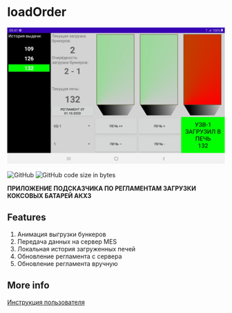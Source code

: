 # loadOrder
<p>
    <img alt="logo" title="Logo" src="https://github.com/Exxuslee/loadOrder/blob/master/loadOrder.png">
</p>

![GitHub](https://img.shields.io/github/license/exxuslee/loadOrder)
![GitHub code size in bytes](https://img.shields.io/github/languages/code-size/Exxuslee/loadOrder)

**ПРИЛОЖЕНИЕ ПОДСКАЗЧИКА ПО РЕГЛАМЕНТАМ ЗАГРУЗКИ КОКСОВЫХ БАТАРЕЙ АКХЗ**

## Features
1. Анимация выгрузки бункеров
2. Передача данных на сервер MES
3. Локальная история загруженных печей
4. Обновление регламента с сервера
5. Обновление регламента вручную
   
## More info
[Инструкция пользователя](https://github.com/Exxuslee/loadOrder/blob/master/%D0%98%D0%BD%D1%81%D1%82%D1%80%D1%83%D0%BA%D1%86%D0%B8%D1%8F%20%D0%BF%D0%BE%D0%BB%D1%8C%D0%B7%D0%BE%D0%B2%D0%B0%D1%82%D0%B5%D0%BB%D1%8F%20MiiMES.docx)
